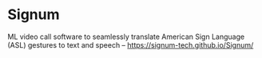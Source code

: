 # Signum
ML video call software to seamlessly translate American Sign Language (ASL) gestures to text and speech – https://signum-tech.github.io/Signum/
